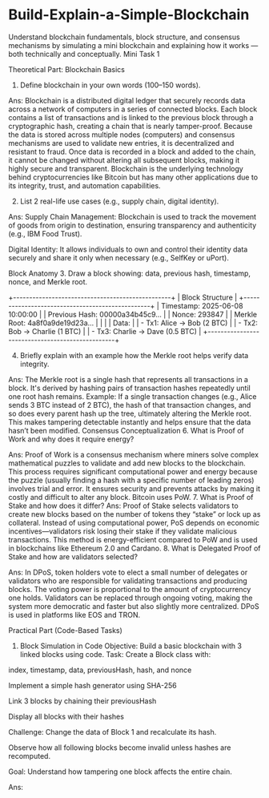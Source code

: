 # Build-Explain-a-Simple-Blockchain
Understand blockchain fundamentals, block structure, and consensus mechanisms by simulating a mini blockchain and explaining how it works — both technically and conceptually.
Mini Task 1

Theoretical Part:
Blockchain Basics
1. Define blockchain in your own words (100–150 words).

Ans: Blockchain is a distributed digital ledger that securely records data across a network of computers in a series of connected blocks. Each block contains a list of transactions and is linked to the previous block through a cryptographic hash, creating a chain that is nearly tamper-proof. Because the data is stored across multiple nodes (computers) and consensus mechanisms are used to validate new entries, it is decentralized and resistant to fraud. Once data is recorded in a block and added to the chain, it cannot be changed without altering all subsequent blocks, making it highly secure and transparent. Blockchain is the underlying technology behind cryptocurrencies like Bitcoin but has many other applications due to its integrity, trust, and automation capabilities.

2. List 2 real-life use cases (e.g., supply chain, digital identity).

Ans: Supply Chain Management: Blockchain is used to track the movement of goods from origin to destination, ensuring transparency and authenticity (e.g., IBM Food Trust).

Digital Identity: It allows individuals to own and control their identity data securely and share it only when necessary (e.g., SelfKey or uPort).

Block Anatomy
3. Draw a block showing: data, previous hash, timestamp, nonce, and Merkle root.

+-------------------------------------------------+
|                 Block Structure                 |
+-------------------------------------------------+
| Timestamp:       2025-06-08 10:00:00            |
| Previous Hash:   00000a34b45c9...               |
| Nonce:           293847                         |
| Merkle Root:     4a8f0a9de19d23a...             |
|                                                 |
| Data:                                          |
|  - Tx1: Alice → Bob (2 BTC)                    |
|  - Tx2: Bob → Charlie (1 BTC)                  |
|  - Tx3: Charlie → Dave (0.5 BTC)               |
+-------------------------------------------------+

4. Briefly explain with an example how the Merkle root helps verify data integrity.

Ans: The Merkle root is a single hash that represents all transactions in a block. It's derived by hashing pairs of transaction hashes repeatedly until one root hash remains.
Example: If a single transaction changes (e.g., Alice sends 3 BTC instead of 2 BTC), the hash of that transaction changes, and so does every parent hash up the tree, ultimately altering the Merkle root. This makes tampering detectable instantly and helps ensure that the data hasn’t been modified.
Consensus Conceptualization
6. What is Proof of Work and why does it require energy?

Ans: Proof of Work is a consensus mechanism where miners solve complex mathematical puzzles to validate and add new blocks to the blockchain. This process requires significant computational power and energy because the puzzle (usually finding a hash with a specific number of leading zeros) involves trial and error. It ensures security and prevents attacks by making it costly and difficult to alter any block. Bitcoin uses PoW.
7. What is Proof of Stake and how does it differ?
Ans: Proof of Stake selects validators to create new blocks based on the number of tokens they “stake” or lock up as collateral. Instead of using computational power, PoS depends on economic incentives—validators risk losing their stake if they validate malicious transactions. This method is energy-efficient compared to PoW and is used in blockchains like Ethereum 2.0 and Cardano.
8. What is Delegated Proof of Stake and how are validators selected?

Ans: In DPoS, token holders vote to elect a small number of delegates or validators who are responsible for validating transactions and producing blocks. The voting power is proportional to the amount of cryptocurrency one holds. Validators can be replaced through ongoing voting, making the system more democratic and faster but also slightly more centralized. DPoS is used in platforms like EOS and TRON.

Practical Part (Code-Based Tasks)

1. Block Simulation in Code
Objective: Build a basic blockchain with 3 linked blocks using code.
 Task:
Create a Block class with:

index, timestamp, data, previousHash, hash, and nonce

Implement a simple hash generator using SHA-256

Link 3 blocks by chaining their previousHash

Display all blocks with their hashes

 Challenge:
Change the data of Block 1 and recalculate its hash.

Observe how all following blocks become invalid unless hashes are recomputed.

 Goal: Understand how tampering one block affects the entire chain.

Ans: 
